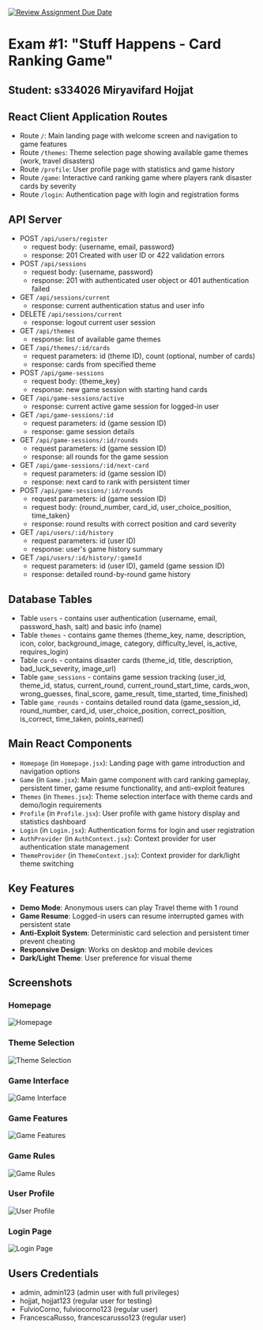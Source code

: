 [![Review Assignment Due Date](https://classroom.github.com/assets/deadline-readme-button-22041afd0340ce965d47ae6ef1cefeee28c7c493a6346c4f15d667ab976d596c.svg)](https://classroom.github.com/a/ArqHNgsV)
# Exam #1: "Stuff Happens - Card Ranking Game"
## Student: s334026 Miryavifard Hojjat

## React Client Application Routes

- Route `/`: Main landing page with welcome screen and navigation to game features
- Route `/themes`: Theme selection page showing available game themes (work, travel disasters)
- Route `/profile`: User profile page with statistics and game history
- Route `/game`: Interactive card ranking game where players rank disaster cards by severity
- Route `/login`: Authentication page with login and registration forms

## API Server

- POST `/api/users/register`
  - request body: {username, email, password}
  - response: 201 Created with user ID or 422 validation errors
- POST `/api/sessions`
  - request body: {username, password}
  - response: 201 with authenticated user object or 401 authentication failed
- GET `/api/sessions/current`
  - response: current authentication status and user info
- DELETE `/api/sessions/current`
  - response: logout current user session
- GET `/api/themes`
  - response: list of available game themes
- GET `/api/themes/:id/cards`
  - request parameters: id (theme ID), count (optional, number of cards)
  - response: cards from specified theme
- POST `/api/game-sessions`
  - request body: {theme_key}
  - response: new game session with starting hand cards
- GET `/api/game-sessions/active`
  - response: current active game session for logged-in user
- GET `/api/game-sessions/:id`
  - request parameters: id (game session ID)
  - response: game session details
- GET `/api/game-sessions/:id/rounds`
  - request parameters: id (game session ID)
  - response: all rounds for the game session
- GET `/api/game-sessions/:id/next-card`
  - request parameters: id (game session ID)
  - response: next card to rank with persistent timer
- POST `/api/game-sessions/:id/rounds`
  - request parameters: id (game session ID)
  - request body: {round_number, card_id, user_choice_position, time_taken}
  - response: round results with correct position and card severity
- GET `/api/users/:id/history`
  - request parameters: id (user ID)
  - response: user's game history summary
- GET `/api/users/:id/history/:gameId`
  - request parameters: id (user ID), gameId (game session ID)
  - response: detailed round-by-round game history

## Database Tables

- Table `users` - contains user authentication (username, email, password_hash, salt) and basic info (name)
- Table `themes` - contains game themes (theme_key, name, description, icon, color, background_image, category, difficulty_level, is_active, requires_login)
- Table `cards` - contains disaster cards (theme_id, title, description, bad_luck_severity, image_url)
- Table `game_sessions` - contains game session tracking (user_id, theme_id, status, current_round, current_round_start_time, cards_won, wrong_guesses, final_score, game_result, time_started, time_finished)
- Table `game_rounds` - contains detailed round data (game_session_id, round_number, card_id, user_choice_position, correct_position, is_correct, time_taken, points_earned)

## Main React Components

- `Homepage` (in `Homepage.jsx`): Landing page with game introduction and navigation options
- `Game` (in `Game.jsx`): Main game component with card ranking gameplay, persistent timer, game resume functionality, and anti-exploit features
- `Themes` (in `Themes.jsx`): Theme selection interface with theme cards and demo/login requirements
- `Profile` (in `Profile.jsx`): User profile with game history display and statistics dashboard
- `Login` (in `Login.jsx`): Authentication forms for login and user registration
- `AuthProvider` (in `AuthContext.jsx`): Context provider for user authentication state management
- `ThemeProvider` (in `ThemeContext.jsx`): Context provider for dark/light theme switching

## Key Features

- **Demo Mode**: Anonymous users can play Travel theme with 1 round
- **Game Resume**: Logged-in users can resume interrupted games with persistent state
- **Anti-Exploit System**: Deterministic card selection and persistent timer prevent cheating
- **Responsive Design**: Works on desktop and mobile devices
- **Dark/Light Theme**: User preference for visual theme

## Screenshots

### Homepage
![Homepage](./client/public/screenshots/homepage.png)

### Theme Selection
![Theme Selection](./client/public/screenshots/themes.png)

### Game Interface
![Game Interface](./client/public/screenshots/game.png)

### Game Features
![Game Features](./client/public/screenshots/game_features.png)

### Game Rules
![Game Rules](./client/public/screenshots/game_rules.png)

### User Profile
![User Profile](./client/public/screenshots/profile.png)

### Login Page
![Login Page](./client/public/screenshots/login.png)

## Users Credentials

- admin, admin123 (admin user with full privileges)
- hojjat, hojjat123 (regular user for testing)
- FulvioCorno, fulviocorno123 (regular user)
- FrancescaRusso, francescarusso123 (regular user)
